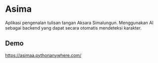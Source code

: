 # Asima
 Aplikasi pengenalan tulisan tangan Aksara Simalungun. Menggunakan AI sebagai backend yang dapat secara otomatis mendeteksi karakter.
## Demo
https://asimaa.pythonanywhere.com/
